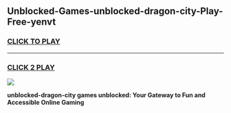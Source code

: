 
## Unblocked-Games-unblocked-dragon-city-Play-Free-yenvt
<h3>
<a href="https://premium76.site?title=unblocked-dragon-city&ref=10A">CLICK TO PLAY</a></h3>
<hr>

<h3>
<a href="https://premium76.site?title=unblocked-dragon-city&ref=10A">CLICK 2 PLAY</a>
  
</h3>

<a href="https://premium76.site?title=unblocked-dragon-city&ref=10A"><img src="https://clearcache.store/games.png"></a>


**unblocked-dragon-city games unblocked: Your Gateway to Fun and Accessible Online Gaming**
